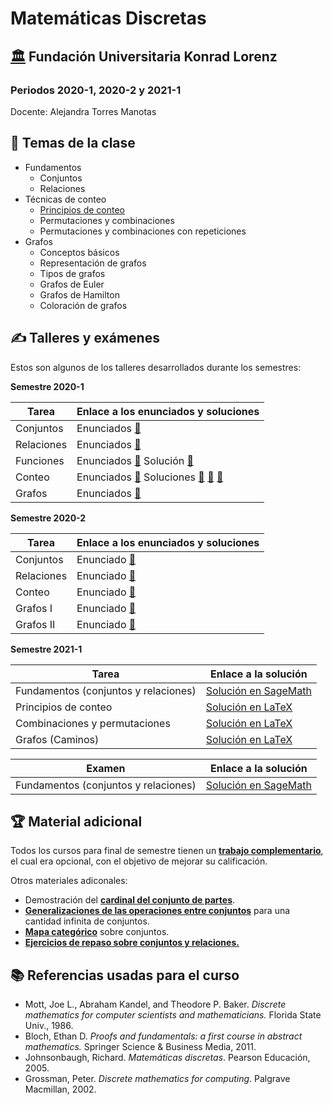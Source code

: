 # Matemáticas Discretas
## [🏛️](http://www.konradlorenz.edu.co/es/aspirantes/carreras-universitarias/carrera-de-matematicas/presentacion.html) Fundación Universitaria Konrad Lorenz 
### Periodos 2020-1, 2020-2 y 2021-1

Docente: Alejandra Torres Manotas 

## 📔 Temas de la clase

* Fundamentos
   * Conjuntos
   * Relaciones
* Técnicas de conteo 
   * [Principios de conteo](https://drive.google.com/file/d/1ZW5PFH7rg0rjGw4kMURSgFJsYSJ_m9bP/view?usp=share_link)
   * Permutaciones y combinaciones
   * Permutaciones y combinaciones con repeticiones
* Grafos
   * Conceptos básicos
   * Representación de grafos
   * Tipos de grafos
   * Grafos de Euler
   * Grafos de Hamilton
   * Coloración de grafos
   
## ✍️ Talleres y exámenes

Estos son algunos de los talleres desarrollados durante los semestres:

**Semestre 2020-1**

| Tarea | Enlace a los enunciados y soluciones|
| ---------- | ---------- |
| Conjuntos | Enunciados [🔎](https://drive.google.com/file/d/1UruQdNjwH-5tQ1LVg4Dk8J3vPC_QZiJW/view?usp=sharing) |
| Relaciones| Enunciados [🔎](https://drive.google.com/file/d/112ZxVDzN3Bh7lg7p22ejyLE3QyrHxZYm/view?usp=sharing)|
| Funciones | Enunciados [🔎](https://drive.google.com/file/d/1Gb4pUO7sZ6nr7ETFFgESQ-XB2S25pcyz/view?usp=sharing) Solución [📝](https://drive.google.com/file/d/1Go8DCRRRRX6wTPzrTSYxyrKXk8Q_5hAf/view?usp=sharing)|
| Conteo | Enunciados [🔎](https://drive.google.com/file/d/10efJKduF15Wghwv9IlItHMBIUntAoIxD/view?usp=sharing) Soluciones [📝](https://drive.google.com/file/d/1oc5nNZjOAcX7pi0iETPY-MjEq_ZREnWP/view?usp=sharing) [📝](https://drive.google.com/file/d/1CwY-T3jDNa3TXQmhLwAfiy5Do0HE7Xnr/view?usp=sharing) [📝](https://drive.google.com/file/d/17lfmprNJF3dU5h1C1dxwOplVAOZys5nz/view?usp=sharing)|
| Grafos | Enunciados [🔎](https://drive.google.com/file/d/1cj8_pXKwTTJjkqWJPpFS9somn251cPqZ/view?usp=sharing)|

**Semestre 2020-2**

| Tarea | Enlace a los enunciados y soluciones|
| ---------- | ---------- | 
| Conjuntos |Enunciado [🔎](https://drive.google.com/file/d/1QHzs-Qbi1WIx1xL_oPBNt_jdzAk66ahh/view?usp=share_link)|
| Relaciones |Enunciado [🔎](https://drive.google.com/file/d/1-HFpLLNk1OOKPRozzd9FSvBpm_y0hCNY/view?usp=share_link)|
| Conteo |Enunciado [🔎](https://drive.google.com/file/d/1UJNQC8NVhrVr1jV0kvNHl9T9ZJH3KjcU/view?usp=share_link)|
| Grafos I|Enunciado [🔎](https://drive.google.com/file/d/1Wo5ZXmUQotdZCcW1cTfcbyea8aoFF0GU/view?usp=share_link)|
| Grafos II|Enunciado [🔎](https://drive.google.com/file/d/1ijOIDDeKRhukGOpyCveK3iljZml3PM8S/view?usp=share_link)|

**Semestre 2021-1**

| Tarea | Enlace a la solución|
| ---------- | ---------- |
| Fundamentos (conjuntos y relaciones)  | [Solución en SageMath](https://alejandratm.github.io/DiscreteMaths-KL/SolTalleres/Tarea1(2021-1)Fundamentos/Solucion-Tarea-1.html)   |
| Principios de conteo  | [Solución en LaTeX](https://drive.google.com/file/d/1tD21HlR2GMpnxe9q343gSMBbBxWNhXgT/view?usp=sharing)   |
| Combinaciones y permutaciones| [Solución en LaTeX](https://drive.google.com/file/d/1bMmk84q1XAXUWuKhhBu2unYwCqGCdADj/view?usp=sharing) |
|Grafos (Caminos)| [Solución en LaTeX](https://drive.google.com/file/d/1mdWTW5jRwPJBsLZg52-DRpQ4JA6iJhbs/view?usp=sharing) |

| Examen | Enlace a la solución|
| ---------- | ---------- |
| Fundamentos (conjuntos y relaciones)  | [Solución en SageMath](https://alejandratm.github.io/DiscreteMaths-KL/SolParcial/SolucionExamen1-Fundamentos2021.html)   |

## 🏆 Material adicional

Todos los cursos para final de semestre tienen un [**trabajo complementario**](https://drive.google.com/file/d/1D-GfFhofcCS3IqqlOn3N1-79H-3hQV4D/view?usp=share_link), el cual era opcional, con el objetivo de mejorar su calificación.

Otros materiales adiconales:

* Demostración del [**cardinal del conjunto de partes**](https://drive.google.com/file/d/1tO0m2-c93jaW83eVdOlnvfO4ZZATV8Ir/view?usp=share_link). 
* [**Generalizaciones de las operaciones entre conjuntos**](https://drive.google.com/file/d/1qmpLwq8ZmOMXlNa38ZBzeFRgwV2qmfyH/view?usp=share_link) para una cantidad infinita de conjuntos.
* [**Mapa categórico**](https://drive.google.com/file/d/1T149F3bIrq1pOusEwidToryPmeCEy76S/view?usp=share_link) sobre conjuntos.
* [**Ejercicios de repaso sobre conjuntos y relaciones.**](https://drive.google.com/file/d/1tr6RX8qhR1GYCFmMq9xLk_gM1QphcGTF/view?usp=share_link)

## 📚 Referencias usadas para el curso

* Mott, Joe L., Abraham Kandel, and Theodore P. Baker. *Discrete mathematics for computer scientists and mathematicians.* Florida State Univ., 1986.
* Bloch, Ethan D. *Proofs and fundamentals: a first course in abstract mathematics.* Springer Science & Business Media, 2011.
* Johnsonbaugh, Richard. *Matemáticas discretas*. Pearson Educación, 2005.
* Grossman, Peter. *Discrete mathematics for computing*. Palgrave Macmillan, 2002.
